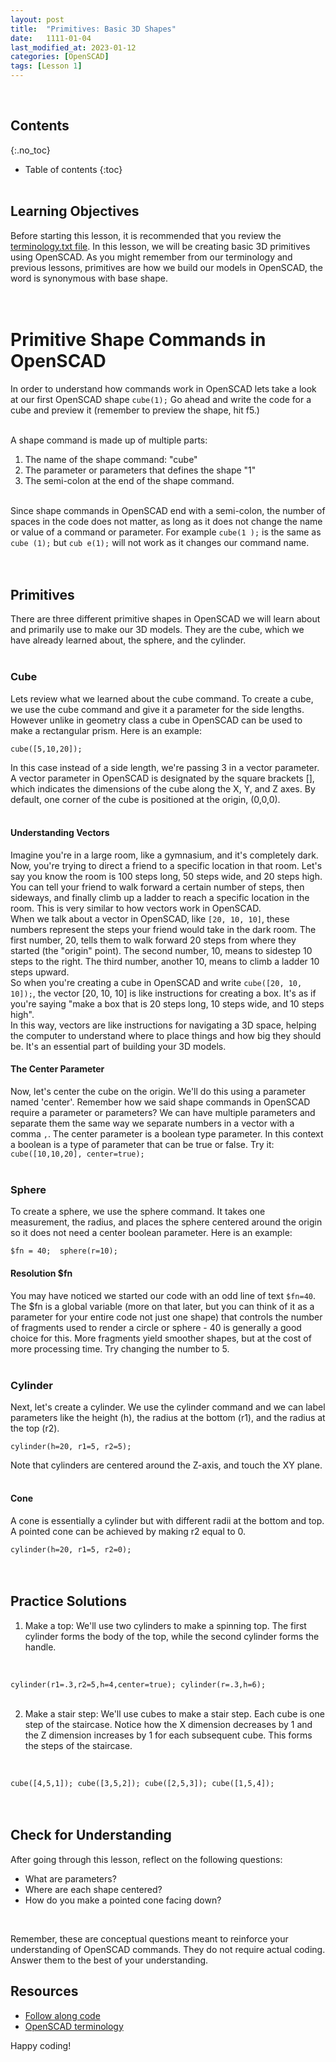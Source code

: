```yaml
---
layout: post
title:  "Primitives: Basic 3D Shapes"
date:   1111-01-04
last_modified_at: 2023-01-12
categories: [OpenSCAD]
tags: [Lesson 1]
---
```

<br>

## Contents
{:.no_toc}
* Table of contents
{:toc}
<br><br>

## Learning Objectives
Before starting this lesson, it is recommended that you review the [terminology.txt file](https://raw.githubusercontent.com/funkonaut/openSCAD_lessons/main/Lessons/terminology.txt). In this lesson, we will be creating basic 3D primitives using OpenSCAD. As you might remember from our terminology and previous lessons, primitives are how we build our models in OpenSCAD, the word is synonymous with base shape. 
<br><br><br>

# Primitive Shape Commands in OpenSCAD
In order to understand how commands work in OpenSCAD lets take a look at our first OpenSCAD shape `cube(1);` Go ahead and write the code for a cube and preview it (remember to preview the shape, hit f5.)
<br><br>

A shape command is made up of multiple parts:
<br>
1. The name of the shape command: "cube"
2. The parameter or parameters that defines the shape "1" 
3. The semi-colon at the end of the shape command. 
<br><br>

Since shape commands in OpenSCAD end with a semi-colon, the number of spaces in the code does not matter, as long as it does not change the name or value of a command or parameter. For example `cube(1 );` is the same as `cube (1);` but `cub e(1);` will not work as it changes our command name. 
<br><br><br>

## Primitives
There are three different primitive shapes in OpenSCAD we will learn about and primarily use to make our 3D models. They are the cube, which we have already learned about, the sphere, and the cylinder. 
<br><br>

### Cube
Lets review what we learned about the cube command. To create a cube, we use the cube command and give it a parameter for the side lengths. However unlike in geometry class a cube in OpenSCAD can be used to make a rectangular prism. Here is an example:
<br>

`cube([5,10,20]);`
<br>

In this case instead of a side length, we're passing 3 in a vector parameter. A vector parameter in OpenSCAD is designated by the square brackets [], which indicates the dimensions of the cube along the X, Y, and Z axes. By default, one corner of the cube is positioned at the origin, (0,0,0).
<br><br>

#### Understanding Vectors
Imagine you're in a large room, like a gymnasium, and it's completely dark. Now, you're trying to direct a friend to a specific location in that room. Let's say you know the room is 100 steps long, 50 steps wide, and 20 steps high. You can tell your friend to walk forward a certain number of steps, then sideways, and finally climb up a ladder to reach a specific location in the room. This is very similar to how vectors work in OpenSCAD.
<br>
When we talk about a vector in OpenSCAD, like `[20, 10, 10]`, these numbers represent the steps your friend would take in the dark room. The first number, 20, tells them to walk forward 20 steps from where they started (the "origin" point). The second number, 10, means to sidestep 10 steps to the right. The third number, another 10, means to climb a ladder 10 steps upward. 
<br>
So when you're creating a cube in OpenSCAD and write `cube([20, 10, 10]);`, the vector [20, 10, 10] is like instructions for creating a box. It's as if you're saying "make a box that is 20 steps long, 10 steps wide, and 10 steps high".
<br>
In this way, vectors are like instructions for navigating a 3D space, helping the computer to understand where to place things and how big they should be. It's an essential part of building your 3D models.
<br>

#### The Center Parameter 
Now, let's center the cube on the origin. We'll do this using a parameter named 'center'. Remember how we said shape commands in OpenSCAD require a parameter or parameters? We can have multiple parameters and separate them the same way we separate numbers in a vector with a comma `,`. The center parameter is a boolean type parameter. In this context a boolean is a type of parameter that can be true or false. Try it:
`cube([10,10,20], center=true);`
<br><br>

### Sphere 
To create a sphere, we use the sphere command. It takes one measurement, the radius, and places the sphere centered around the origin so it does not need a center  boolean parameter. Here is an example:
<br>

`$fn = 40; 
sphere(r=10);`
<br>

#### Resolution $fn
You may have noticed we started our code with an odd line of text `$fn=40`. The $fn is a global variable (more on that later, but you can think of it as a parameter for your entire code not just one shape) that controls the number of fragments used to render a circle or sphere - 40 is generally a good choice for this. More fragments yield smoother shapes, but at the cost of more processing time. Try changing the number to 5. 
<br><br>

### Cylinder
Next, let's create a cylinder. We use the cylinder command and we can label parameters like the height (h), the radius at the bottom (r1), and the radius at the top (r2).
<br>

`cylinder(h=20, r1=5, r2=5);`
<br>

Note that cylinders are centered around the Z-axis, and touch the XY plane.
<br><br>

#### Cone
A cone is essentially a cylinder but with different radii at the bottom and top. A pointed cone can be achieved by making r2 equal to 0.
<br>

`cylinder(h=20, r1=5, r2=0);`
<br><br><br>

## Practice Solutions
1. Make a top: We'll use two cylinders to make a spinning top. The first cylinder forms the body of the top, while the second cylinder forms the handle.
<br>

`cylinder(r1=.3,r2=5,h=4,center=true);
cylinder(r=.3,h=6);`
<br><br>

2. Make a stair step: We'll use cubes to make a stair step. Each cube is one step of the staircase. Notice how the X dimension decreases by 1 and the Z dimension increases by 1 for each subsequent cube. This forms the steps of the staircase.
<br>

`cube([4,5,1]);
cube([3,5,2]);
cube([2,5,3]);
cube([1,5,4]);`
<br><br><br>

## Check for Understanding
After going through this lesson, reflect on the following questions:
<br>

- What are parameters?
- Where are each shape centered?
- How do you make a pointed cone facing down?
<br>

Remember, these are conceptual questions meant to reinforce your understanding of OpenSCAD commands. They do not require actual coding. Answer them to the best of your understanding.
<br>

## Resources
- [Follow along code](https://raw.githubusercontent.com/funkonaut/openSCAD_lessons/main/Lessons/Lesson%201/1_1_basic_shapes_student.scad)
- [OpenSCAD terminology](https://raw.githubusercontent.com/funkonaut/openSCAD_lessons/main/Lessons/terminology.txt)


Happy coding!